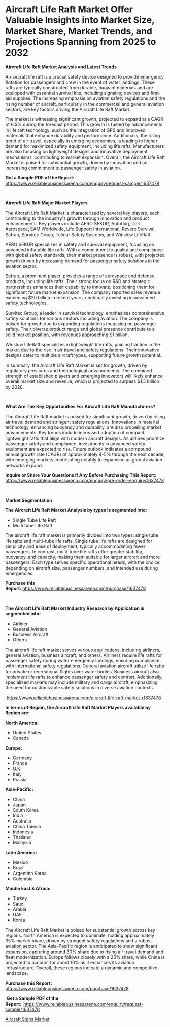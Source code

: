 <p><h1>Aircraft Life Raft Market Offer Valuable Insights into Market Size, Market Share, Market Trends, and Projections Spanning from 2025 to 2032</h1></p><p><strong>Aircraft Life Raft Market Analysis and Latest Trends</strong></p>
<p><p>An aircraft life raft is a crucial safety device designed to provide emergency flotation for passengers and crew in the event of water landings. These rafts are typically constructed from durable, buoyant materials and are equipped with essential survival kits, including signaling devices and first-aid supplies. The increasing emphasis on aviation safety regulations and the rising number of aircraft, particularly in the commercial and general aviation sectors, are key factors driving the Aircraft Life Raft Market.</p><p>The market is witnessing significant growth, projected to expand at a CAGR of 6.5% during the forecast period. This growth is fueled by advancements in life raft technology, such as the integration of GPS and improved materials that enhance durability and performance. Additionally, the rising trend of air travel, especially in emerging economies, is leading to higher demand for maximized safety equipment, including life rafts. Manufacturers are also focusing on lightweight designs and innovative deployment mechanisms, contributing to market expansion. Overall, the Aircraft Life Raft Market is poised for substantial growth, driven by innovation and an increasing commitment to passenger safety in aviation.</p></p>
<p><strong>Get a Sample PDF of the Report:&nbsp;</strong> <a href="https://www.reliablebusinessarena.com/enquiry/request-sample/1637478?utm_campaign=2322&utm_medium=2&utm_source=Github&utm_content=ia&utm_term=17022025&utm_id=aircraft-life-raft">https://www.reliablebusinessarena.com/enquiry/request-sample/1637478</a></p>
<p>&nbsp;</p>
<p><strong>Aircraft Life Raft Major Market Players</strong></p>
<p><p>The Aircraft Life Raft Market is characterized by several key players, each contributing to the industry's growth through innovation and product enhancements. Key players include AERO SEKUR, Autoflug, Dart Aerospace, EAM Worldwide, Life Support International, Revere Survival, Safran, Survitec Group, Tulmar Safety Systems, and Winslow LifeRaft.</p><p>AERO SEKUR specializes in safety and survival equipment, focusing on advanced inflatable life rafts. With a commitment to quality and compliance with global safety standards, their market presence is robust, with projected growth driven by increasing demand for passenger safety solutions in the aviation sector.</p><p>Safran, a prominent player, provides a range of aerospace and defense products, including life rafts. Their strong focus on R&D and strategic partnerships enhances their capability to innovate, positioning them for significant future market expansion. The company reported sales revenue exceeding $20 billion in recent years, continually investing in advanced safety technologies.</p><p>Survitec Group, a leader in survival technology, emphasizes comprehensive safety solutions for various sectors including aviation. The company is poised for growth due to expanding regulations focussing on passenger safety. Their diverse product range and global presence contribute to a solid market position, with revenues approaching $1 billion.</p><p>Winslow LifeRaft specializes in lightweight life rafts, gaining traction in the market due to the rise in air travel and safety regulations. Their innovative designs cater to multiple aircraft types, supporting future growth potential.</p><p>In summary, the Aircraft Life Raft Market is set for growth, driven by regulatory pressures and technological advancements. The combined strength of established players and emerging innovators will likely enhance overall market size and revenue, which is projected to surpass $1.5 billion by 2028.</p></p>
<p>&nbsp;</p>
<p><strong>What Are The Key Opportunities For Aircraft Life Raft Manufacturers?</strong></p>
<p><p>The Aircraft Life Raft market is poised for significant growth, driven by rising air travel demand and stringent safety regulations. Innovations in material technology, enhancing buoyancy and durability, are also propelling market advancements. Key trends include increased adoption of compact, lightweight rafts that align with modern aircraft designs. As airlines prioritize passenger safety and compliance, investments in advanced safety equipment are expected to rise. Future outlook indicates a compound annual growth rate (CAGR) of approximately 4-5% through the next decade, with emerging markets contributing notably to expansion as global aviation networks expand.</p></p>
<p><strong>Inquire or Share Your Questions If Any Before Purchasing This Report:</strong> <a href="https://www.reliablebusinessarena.com/enquiry/pre-order-enquiry/1637478?utm_campaign=2322&utm_medium=2&utm_source=Github&utm_content=ia&utm_term=17022025&utm_id=aircraft-life-raft">https://www.reliablebusinessarena.com/enquiry/pre-order-enquiry/1637478</a></p>
<p>&nbsp;</p>
<p><strong>Market Segmentation</strong></p>
<p><strong>The Aircraft Life Raft Market Analysis by types is segmented into:</strong></p>
<p><ul><li>Single Tube Life Raft</li><li>Multi tube Life Raft</li></ul></p>
<p><p>The aircraft life raft market is primarily divided into two types: single tube life rafts and multi-tube life rafts. Single tube life rafts are designed for simplicity and ease of deployment, typically accommodating fewer passengers. In contrast, multi-tube life rafts offer greater stability, buoyancy, and capacity, making them suitable for larger aircraft and more passengers. Each type serves specific operational needs, with the choice depending on aircraft size, passenger numbers, and intended use during emergencies.</p></p>
<p><strong>Purchase this Report:&nbsp;</strong><a href="https://www.reliablebusinessarena.com/purchase/1637478?utm_campaign=2322&utm_medium=2&utm_source=Github&utm_content=ia&utm_term=17022025&utm_id=aircraft-life-raft">https://www.reliablebusinessarena.com/purchase/1637478</a></p>
<p>&nbsp;</p>
<p><strong>The Aircraft Life Raft Market Industry Research by Application is segmented into:</strong></p>
<p><ul><li>Airliner</li><li>General Aviation</li><li>Business Aircraft</li><li>Others</li></ul></p>
<p><p>The aircraft life raft market serves various applications, including airliners, general aviation, business aircraft, and others. Airliners require life rafts for passenger safety during water emergency landings, ensuring compliance with international safety regulations. General aviation aircraft utilize life rafts for private or recreational flights over water bodies. Business aircraft also implement life rafts to enhance passenger safety and comfort. Additionally, specialized markets may include military and cargo aircraft, emphasizing the need for customizable safety solutions in diverse aviation contexts.</p></p>
<p><a href="https://www.reliablebusinessarena.com/aircraft-life-raft-market-r1637478?utm_campaign=2322&utm_medium=2&utm_source=Github&utm_content=ia&utm_term=17022025&utm_id=aircraft-life-raft">&nbsp;https://www.reliablebusinessarena.com/aircraft-life-raft-market-r1637478</a></p>
<p><strong>In terms of Region, the Aircraft Life Raft Market Players available by Region are:</strong></p>
<p>
    <p> <strong> North America: </strong>
        <ul>
            <li>United States</li>
            <li>Canada</li>
        </ul>
        </p> 
    <p> <strong> Europe: </strong>
        <ul>
            <li>Germany</li>
            <li>France</li>
            <li>U.K.</li>
            <li>Italy</li>
            <li>Russia</li>
        </ul>
        </p> 
    <p> <strong> Asia-Pacific: </strong>
        <ul>
            <li>China</li>
            <li>Japan</li>
            <li>South Korea</li>
            <li>India</li>
            <li>Australia</li>
            <li>China Taiwan</li>
            <li>Indonesia</li>
            <li>Thailand</li>
            <li>Malaysia</li>
        </ul>
        </p> 
    <p> <strong> Latin America: </strong>
        <ul>
            <li>Mexico</li>
            <li>Brazil</li>
            <li>Argentina Korea</li>
            <li>Colombia</li>
        </ul>
        </p> 
    <p> <strong> Middle East & Africa: </strong>
        <ul>
            <li>Turkey</li>
            <li>Saudi</li>
            <li>Arabia</li>
            <li>UAE</li>
            <li>Korea</li>
        </ul>
    </p>
    </p>
<p><p>The Aircraft Life Raft Market is poised for substantial growth across key regions. North America is expected to dominate, holding approximately 35% market share, driven by stringent safety regulations and a robust aviation sector. The Asia-Pacific region is anticipated to show significant expansion, capturing around 30% share due to rising air travel demand and fleet modernization. Europe follows closely with a 25% share, while China is projected to account for about 10% as it enhances its aviation infrastructure. Overall, these regions indicate a dynamic and competitive landscape.</p></p>
<p><strong>Purchase this Report: </strong><a href="https://www.reliablebusinessarena.com/purchase/1637478?utm_campaign=2322&utm_medium=2&utm_source=Github&utm_content=ia&utm_term=17022025&utm_id=aircraft-life-raft">https://www.reliablebusinessarena.com/purchase/1637478</a></p>
<p>&nbsp;<strong>Get a Sample PDF of the Report:&nbsp;&nbsp;</strong><a href="https://www.reliablebusinessarena.com/enquiry/request-sample/1637478?utm_campaign=2322&utm_medium=2&utm_source=Github&utm_content=ia&utm_term=17022025&utm_id=aircraft-life-raft">https://www.reliablebusinessarena.com/enquiry/request-sample/1637478</a></p>
<p><strong></strong></p>
<p><p><a href="https://github.com/birnbaumbulah0/Market-Research-Report-List-1/blob/main/aircraft-signs-market.md?utm_campaign=2322&utm_medium=2&utm_source=Github&utm_content=ia&utm_term=17022025&utm_id=aircraft-life-raft">Aircraft Signs Market</a></p></p>